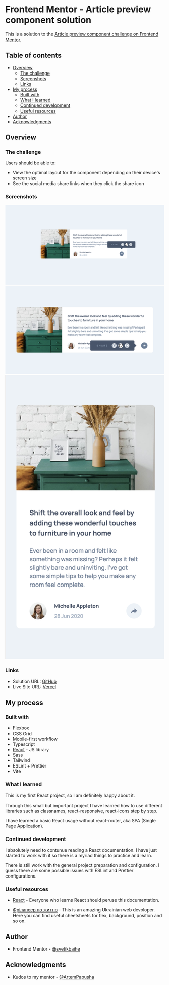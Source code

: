 # Frontend Mentor - Article preview component solution

This is a solution to the [Article preview component challenge on Frontend Mentor](https://www.frontendmentor.io/challenges/article-preview-component-dYBN_pYFT).

## Table of contents

- [Overview](#overview)
  - [The challenge](#the-challenge)
  - [Screenshots](#screenshots)
  - [Links](#links)
- [My process](#my-process)
  - [Built with](#built-with)
  - [What I learned](#what-i-learned)
  - [Continued development](#continued-development)
  - [Useful resources](#useful-resources)
- [Author](#author)
- [Acknowledgments](#acknowledgments)

## Overview

### The challenge

Users should be able to:

- View the optimal layout for the component depending on their device's screen size
- See the social media share links when they click the share icon

### Screenshots

![Popover for screens more than 960px](public/screenshots/More-than-960px.png)
![Popover for screens between 960px-767px](public/screenshots/960px-767px.png)
![Mobile version without popover](public/screenshots/mobile_without_popover.png)

### Links

- Solution URL: [GitHub](https://github.com/svetikbaihe/article-preview.git)
- Live Site URL: [Vercel](https://article-preview-pied.vercel.app/)

## My process

### Built with

- Flexbox
- CSS Grid
- Mobile-first workflow
- Typescript
- [React](https://reactjs.org/) - JS library
- Sass
- Tailwind
- ESLint + Prettier
- Vite


### What I learned

This is my first React project, so I am definitely happy about it. 

Through this small but important project I have learned how to use different libraries such as classnames, react-responsive, react-icons step by step. 

I have learned a basic React usage without react-router, aka SPA (Single Page Application).

### Continued development

I absolutely need to contunue reading a React documentation. I have just started to work with it so there is a myriad things to practice and learn.

There is still work with the general project preparation and configuration. I guess there are some possible issues with ESLint and Prettier configurations.

### Useful resources

- [React](https://react.dev/) - Everyone who learns React should peruse this documentation.

- [Фрілансер по життю](https://fls.guru/) - This is an amazing Ukrainian web devoloper. Here you can find useful cheetsheets for flex, background, position and so on.

## Author

- Frontend Mentor - [@svetikbaihe](https://www.frontendmentor.io/profile/svetikbaihe)

## Acknowledgments

- Kudos to my mentor - [@ArtemPapusha](https://github.com/ArtemPapusha) 

